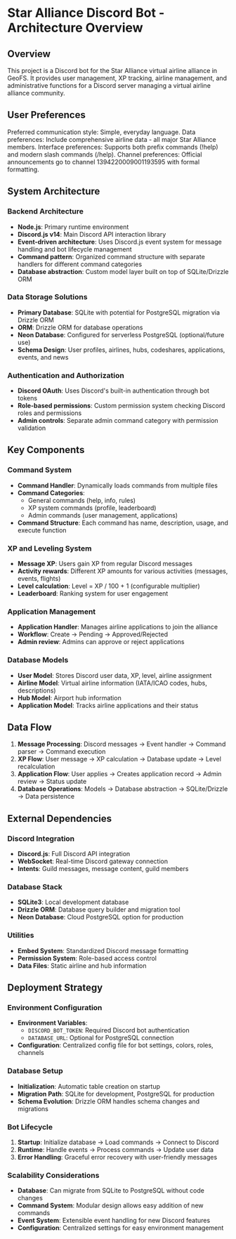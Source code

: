 # Star Alliance Discord Bot - Architecture Overview

## Overview

This project is a Discord bot for the Star Alliance virtual airline alliance in GeoFS. It provides user management, XP tracking, airline management, and administrative functions for a Discord server managing a virtual airline alliance community.

## User Preferences

Preferred communication style: Simple, everyday language.
Data preferences: Include comprehensive airline data - all major Star Alliance members.
Interface preferences: Supports both prefix commands (!help) and modern slash commands (/help).
Channel preferences: Official announcements go to channel 1394220009001193595 with formal formatting.

## System Architecture

### Backend Architecture
- **Node.js**: Primary runtime environment
- **Discord.js v14**: Main Discord API interaction library
- **Event-driven architecture**: Uses Discord.js event system for message handling and bot lifecycle management
- **Command pattern**: Organized command structure with separate handlers for different command categories
- **Database abstraction**: Custom model layer built on top of SQLite/Drizzle ORM

### Data Storage Solutions
- **Primary Database**: SQLite with potential for PostgreSQL migration via Drizzle ORM
- **ORM**: Drizzle ORM for database operations
- **Neon Database**: Configured for serverless PostgreSQL (optional/future use)
- **Schema Design**: User profiles, airlines, hubs, codeshares, applications, events, and news

### Authentication and Authorization
- **Discord OAuth**: Uses Discord's built-in authentication through bot tokens
- **Role-based permissions**: Custom permission system checking Discord roles and permissions
- **Admin controls**: Separate admin command category with permission validation

## Key Components

### Command System
- **Command Handler**: Dynamically loads commands from multiple files
- **Command Categories**: 
  - General commands (help, info, rules)
  - XP system commands (profile, leaderboard)
  - Admin commands (user management, applications)
- **Command Structure**: Each command has name, description, usage, and execute function

### XP and Leveling System
- **Message XP**: Users gain XP from regular Discord messages
- **Activity rewards**: Different XP amounts for various activities (messages, events, flights)
- **Level calculation**: Level = XP / 100 + 1 (configurable multiplier)
- **Leaderboard**: Ranking system for user engagement

### Application Management
- **Application Handler**: Manages airline applications to join the alliance
- **Workflow**: Create → Pending → Approved/Rejected
- **Admin review**: Admins can approve or reject applications

### Database Models
- **User Model**: Stores Discord user data, XP, level, airline assignment
- **Airline Model**: Virtual airline information (IATA/ICAO codes, hubs, descriptions)
- **Hub Model**: Airport hub information
- **Application Model**: Tracks airline applications and their status

## Data Flow

1. **Message Processing**: Discord messages → Event handler → Command parser → Command execution
2. **XP Flow**: User message → XP calculation → Database update → Level recalculation
3. **Application Flow**: User applies → Creates application record → Admin review → Status update
4. **Database Operations**: Models → Database abstraction → SQLite/Drizzle → Data persistence

## External Dependencies

### Discord Integration
- **Discord.js**: Full Discord API integration
- **WebSocket**: Real-time Discord gateway connection
- **Intents**: Guild messages, message content, guild members

### Database Stack
- **SQLite3**: Local development database
- **Drizzle ORM**: Database query builder and migration tool
- **Neon Database**: Cloud PostgreSQL option for production

### Utilities
- **Embed System**: Standardized Discord message formatting
- **Permission System**: Role-based access control
- **Data Files**: Static airline and hub information

## Deployment Strategy

### Environment Configuration
- **Environment Variables**: 
  - `DISCORD_BOT_TOKEN`: Required Discord bot authentication
  - `DATABASE_URL`: Optional for PostgreSQL connection
- **Configuration**: Centralized config file for bot settings, colors, roles, channels

### Database Setup
- **Initialization**: Automatic table creation on startup
- **Migration Path**: SQLite for development, PostgreSQL for production
- **Schema Evolution**: Drizzle ORM handles schema changes and migrations

### Bot Lifecycle
1. **Startup**: Initialize database → Load commands → Connect to Discord
2. **Runtime**: Handle events → Process commands → Update user data
3. **Error Handling**: Graceful error recovery with user-friendly messages

### Scalability Considerations
- **Database**: Can migrate from SQLite to PostgreSQL without code changes
- **Command System**: Modular design allows easy addition of new commands
- **Event System**: Extensible event handling for new Discord features
- **Configuration**: Centralized settings for easy environment management